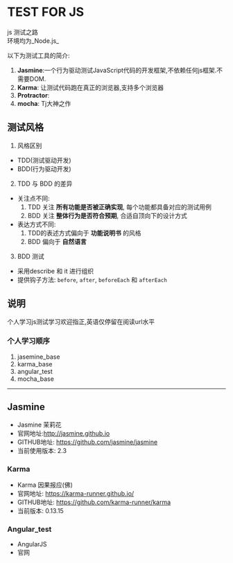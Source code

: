 # TEST FOR JS
js 测试之路  
环境均为_Node.js_  

以下为测试工具的简介:  

1. **Jasmine**:一个行为驱动测试JavaScript代码的开发框架,不依赖任何js框架.不需要DOM.
2. **Karma**: 让测试代码跑在真正的浏览器,支持多个浏览器
3. **Protractor**:
4. **mocha**: Tj大神之作



## 测试风格
1. 风格区别
  - TDD(测试驱动开发)
  - BDD(行为驱动开发)
2. TDD 与 BDD 的差异
  - 关注点不同:
    1. TDD 关注 **所有功能是否被正确实现**, 每个功能都具备对应的测试用例
    2. BDD 关注 **整体行为是否符合预期**, 合适自顶向下的设计方式
  - 表达方式不同:
    1. TDD的表述方式偏向于 **功能说明书** 的风格
    2. BDD 偏向于 **自然语言**
3. BDD 测试
  - 采用describe 和 it 进行组织
  - 提供钩子方法: `before`, `after`, `beforeEach` 和 `afterEach`



## 说明

个人学习js测试学习欢迎指正,英语仅停留在阅读url水平


### 个人学习顺序

1. jasemine_base
2. karma_base
3. angular_test
4. mocha_base

- - - - -

## Jasmine

- Jasmine 茉莉花
- 官网地址:<http://jasmine.github.io>
- GITHUB地址: <https://github.com/jasmine/jasmine>
- 当前使用版本: 2.3

### Karma

- Karma 因果报应(佛)
- 官网地址: <https://karma-runner.github.io/>
- GITHUB地址: <https://github.com/karma-runner/karma>
- 当前版本: 0.13.15

### Angular_test

- AngularJS
- 官网

